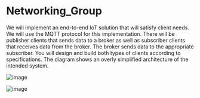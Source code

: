 # Networking_Group


We will implement an end-to-end IoT solution that will satisfy  client needs. We will use the MQTT protocol for 
this implementation. There will be publisher clients that sends data to a broker as well as subscriber clients that receives data from the broker. 
The broker sends data to the appropriate subscriber. 
You will design and build both types of clients according to specifications. The diagram shows an overly simplified architecture of the intended system.


![image](https://user-images.githubusercontent.com/63162447/182707846-fc929ab7-f61a-4c9e-94ad-12f1923d255b.png)




![image](https://user-images.githubusercontent.com/63162447/182708068-c1800641-a00b-4daf-8a99-37ba8bcf954e.png)

